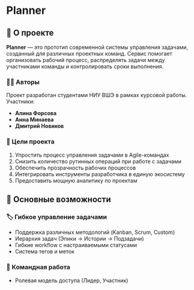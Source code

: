 # Planner
## 📌 О проекте

**Planner** — это прототип современной системы управления задачами, созданный для различных проектных команд. Сервис помогает организовать рабочий процесс, распределять задачи между участниками команды и контролировать сроки выполнения.

### 👨‍💻 Авторы
Проект разработан студентами НИУ ВШЭ в рамках курсовой работы. Участники:
- **Алина Форсова**
- **Анна Минаева**
- **Дмитрий Новиков**

### 🎯 Цели проекта
1. Упростить процесс управления задачами в Agile-командах
2. Снизить количество рутинных операций при работе с задачами
3. Обеспечить прозрачность рабочих процессов
4. Интегрировать инструменты разработчика в единую экосистему
5. Предоставить мощную аналитику по проектам

## 🌟 Основные возможности

### 🏷️ Гибкое управление задачами
- Поддержка различных методологий (Kanban, Scrum, Custom)
- Иерархия задач (Эпики → Истории → Подзадачи)
- Гибкие workflow с настраиваемыми статусами
- Система тегов и меток

### 👥 Командная работа
- Ролевая модель доступа (Лидер, Участник)

